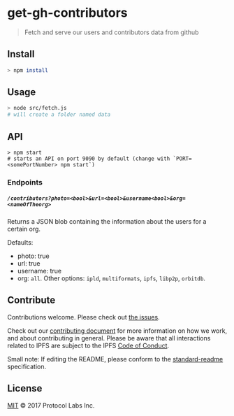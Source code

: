 # get-gh-contributors

> Fetch and serve our users and contributors data from github

## Install

```sh
> npm install
```

## Usage

```sh
> node src/fetch.js
# will create a folder named data
```

## API

```
> npm start
# starts an API on port 9090 by default (change with `PORT=<somePortNumber> npm start`)
```

### Endpoints

##### `/contributors?photo=<bool>&url=<bool>&username<bool>&org=<nameOfTheorg>`

Returns a JSON blob containing the information about the users for a certain org.

Defaults:

- photo: true
- url: true
- username: true
- org: `all`. Other options: `ipld`, `multiformats`, `ipfs`, `libp2p`, `orbitdb`.

## Contribute

Contributions welcome. Please check out [the issues](https://github.com/ipfs/get-gh-contributors/issues).

Check out our [contributing document](https://github.com/ipfs/community/blob/master/contributing.md) for more information on how we work, and about contributing in general. Please be aware that all interactions related to IPFS are subject to the IPFS [Code of Conduct](https://github.com/ipfs/community/blob/master/code-of-conduct.md).

Small note: If editing the README, please conform to the [standard-readme](https://github.com/RichardLitt/standard-readme) specification.

## License

[MIT](LICENSE) © 2017 Protocol Labs Inc.
